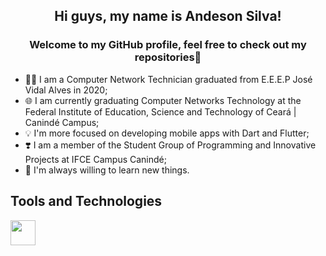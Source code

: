 ## <h2 align="center">Hi guys, my name is Andeson Silva! </h2>
<h3 align="center">Welcome to my GitHub profile, feel free to check out my repositories👋</h3>

- 👨‍💻 I am a Computer Network Technician graduated from E.E.E.P José Vidal Alves in 2020; 
- 🌐 I am currently graduating Computer Networks Technology at the Federal Institute of Education, Science and Technology of Ceará | Canindé Campus;
- 💡 I'm more focused on developing mobile apps with Dart and Flutter;
- ❣️ I am a member of the Student Group of Programming and Innovative Projects at IFCE Campus Canindé;
- 🚀 I'm always willing to learn new things.

## Tools and Technologies
<img src="https://cdn.jsdelivr.net/gh/devicons/devicon/icons/git/git-original.svg" width="40" height="40"/>






